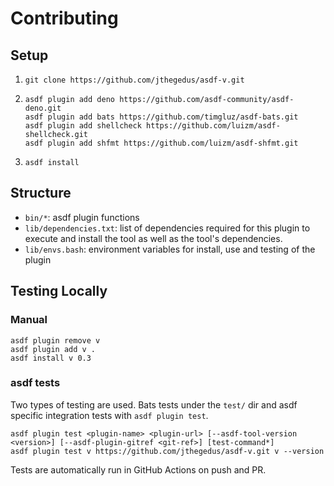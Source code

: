 # Contributing

## Setup

1. `git clone https://github.com/jthegedus/asdf-v.git`
1. ```
   asdf plugin add deno https://github.com/asdf-community/asdf-deno.git
   asdf plugin add bats https://github.com/timgluz/asdf-bats.git
   asdf plugin add shellcheck https://github.com/luizm/asdf-shellcheck.git
   asdf plugin add shfmt https://github.com/luizm/asdf-shfmt.git
   ```
1. `asdf install`

## Structure

- `bin/*`: asdf plugin functions
- `lib/dependencies.txt`: list of dependencies required for this plugin to
  execute and install the tool as well as the tool's dependencies.
- `lib/envs.bash`: environment variables for install, use and testing of the plugin 

## Testing Locally

### Manual

```shell
asdf plugin remove v
asdf plugin add v .
asdf install v 0.3
```

### asdf tests

Two types of testing are used. Bats tests under the `test/` dir and asdf specific integration tests with `asdf plugin test`.

```shell
asdf plugin test <plugin-name> <plugin-url> [--asdf-tool-version <version>] [--asdf-plugin-gitref <git-ref>] [test-command*]
asdf plugin test v https://github.com/jthegedus/asdf-v.git v --version
```

Tests are automatically run in GitHub Actions on push and PR.
